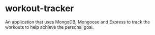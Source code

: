 # workout-tracker
An application that uses MongoDB, Mongoose and Express to track the workouts to help achieve the personal goal.
